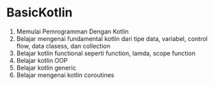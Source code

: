 # BasicKotlin
1. Memulai Pemrogramman Dengan Kotlin
2. Belajar mengenai fundamental kotlin dari tipe data, variabel, control flow, data clasess, dan collection
3. Belajar kotlin functional seperti function, lamda, scope function
4. Belajar kotlin OOP
5. Belajar kotlin generic
6. Belajar mengenai kotlin coroutines
